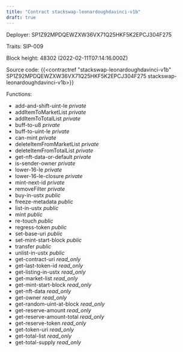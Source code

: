 ```yaml
---
title: "Contract stackswap-leonardoughdavinci-v1b"
draft: true
---
```

Deployer: SP1Z92MPDQEWZXW36VX71Q25HKF5K2EPCJ304F275

Traits:
SIP-009 



Block height: 48302 (2022-02-11T07:14:16.000Z)

Source code: {{<contractref "stackswap-leonardoughdavinci-v1b" SP1Z92MPDQEWZXW36VX71Q25HKF5K2EPCJ304F275 stackswap-leonardoughdavinci-v1b>}}

Functions:

* add-and-shift-uint-le _private_
* addItemToMarketList _private_
* addItemToTotalList _private_
* buff-to-u8 _private_
* buff-to-uint-le _private_
* can-mint _private_
* deleteItemFromMarketList _private_
* deleteItemFromTotalList _private_
* get-nft-data-or-default _private_
* is-sender-owner _private_
* lower-16-le _private_
* lower-16-le-closure _private_
* mint-next-id _private_
* removeFilter _private_
* buy-in-ustx _public_
* freeze-metadata _public_
* list-in-ustx _public_
* mint _public_
* re-touch _public_
* regress-token _public_
* set-base-uri _public_
* set-mint-start-block _public_
* transfer _public_
* unlist-in-ustx _public_
* get-contract-uri _read_only_
* get-last-token-id _read_only_
* get-listing-in-ustx _read_only_
* get-market-list _read_only_
* get-mint-start-block _read_only_
* get-nft-data _read_only_
* get-owner _read_only_
* get-random-uint-at-block _read_only_
* get-reserve-amount _read_only_
* get-reserve-amount-total _read_only_
* get-reserve-token _read_only_
* get-token-uri _read_only_
* get-total-list _read_only_
* get-total-supply _read_only_
